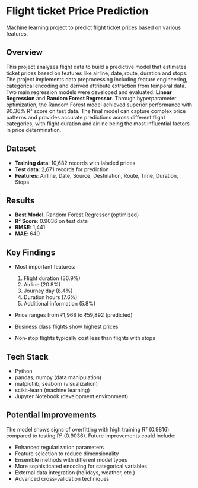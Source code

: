 # Flight ticket Price Prediction

Machine learning project to predict flight ticket prices based on various features.

## Overview

This project analyzes flight data to build a predictive model that estimates ticket prices based on features like airline, date, route, duration and stops. The project implements data preprocessing including feature engineering, categorical encoding and derived attribute extraction from temporal data. Two main regression models were developed and evaluated: **Linear Regression** and **Random Forest Regressor**. Through hyperparameter optimization, the Random Forest model achieved superior performance with 90.36% R² score on test data. The final model can capture complex price patterns and provides accurate predictions across different flight categories, with flight duration and airline being the most influential factors in price determination.

## Dataset

- **Training data**: 10,682 records with labeled prices
- **Test data**: 2,671 records for prediction
- **Features**: Airline, Date, Source, Destination, Route, Time, Duration, Stops

## Results

- **Best Model**: Random Forest Regressor (optimized)
- **R² Score**: 0.9036 on test data
- **RMSE**: 1,441
- **MAE**: 640

## Key Findings

- Most important features:
  1. Flight duration (36.9%)
  2. Airline (20.8%)
  3. Journey day (8.4%)
  4. Duration hours (7.6%)
  5. Additional information (5.8%)
  
- Price ranges from ₹1,968 to ₹59,892 (predicted)
- Business class flights show highest prices
- Non-stop flights typically cost less than flights with stops


## Tech Stack

- Python 
- pandas, numpy (data manipulation)
- matplotlib, seaborn (visualization)
- scikit-learn (machine learning)
- Jupyter Notebook (development environment)

## Potential Improvements

The model shows signs of overfitting with high training R² (0.9816) compared to testing R² (0.9036). Future improvements could include:

- Enhanced regularization parameters
- Feature selection to reduce dimensionality
- Ensemble methods with different model types
- More sophisticated encoding for categorical variables
- External data integration (holidays, weather, etc.)
- Advanced cross-validation techniques
